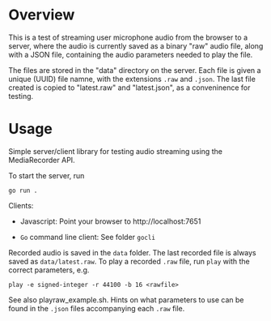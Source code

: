 # Overview

This is a test of streaming user microphone audio from the browser to a server, where the audio is currently saved as a binary "raw" audio file, along with a JSON file, containing the audio parameters needed to play the file.

The files are stored in the "data" directory on the server. Each file is given a unique (UUID) file namne, with the extensions `.raw` and `.json`. The last file created is copied to "latest.raw" and "latest.json", as a conveninence for testing.

# Usage

Simple server/client library for testing audio streaming using the MediaRecorder API.

To start the server, run

 `go run . `

Clients:

* Javascript: Point your browser to http://localhost:7651

* `Go` command line client: See folder `gocli`

Recorded audio is saved in the `data` folder. The last recorded file is always saved as `data/latest.raw`. To play a recorded `.raw` file, run `play` with the correct parameters, e.g.

 `play -e signed-integer -r 44100 -b 16 <rawfile>`

See also playraw_example.sh. Hints on what parameters to use can be found in the `.json` files accompanying each `.raw` file.




